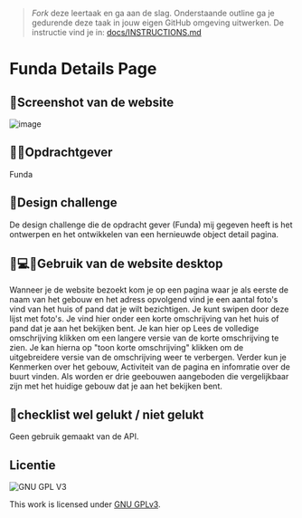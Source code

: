 > _Fork_ deze leertaak en ga aan de slag. Onderstaande outline ga je gedurende deze taak in jouw eigen GitHub omgeving uitwerken. De instructie vind je in: [docs/INSTRUCTIONS.md](docs/INSTRUCTIONS.md)

# Funda Details Page

## 📸Screenshot van de website

![image](https://user-images.githubusercontent.com/112857487/214556523-de856c44-f570-4071-a136-ee99f9cc045b.png)

## 👩💼Opdrachtgever
Funda

## 🚀Design challenge
De design challenge die de opdracht gever (Funda) mij gegeven heeft is het ontwerpen en het ontwikkelen van een hernieuwde object detail pagina.

## 👩💻📱Gebruik van de website desktop
Wanneer je de website bezoekt kom je op een pagina waar je als eerste de naam van het gebouw en het adress opvolgend vind je een aantal foto's vind van het huis of pand dat je wilt bezichtigen. Je kunt swipen door deze lijst met foto's. Je vind hier onder een korte omschrijving van het huis of pand dat je aan het bekijken bent. Je kan hier op  Lees de volledige omschrijving klikken om een langere versie van de korte omschrijving te zien. Je kan hierna op "toon korte omschrijving" klikken om de uitgebreidere versie van de omschrijving weer te verbergen. Verder kun je Kenmerken over het gebouw, Activiteit van de pagina en infomratie over de buurt vinden. Als worden er drie geebouwen aangeboden die vergelijkbaar zijn met het huidige gebouw dat je aan het bekijken bent.

## 🚧checklist wel gelukt / niet gelukt
Geen gebruik gemaakt van de API.

## Licentie

![GNU GPL V3](https://www.gnu.org/graphics/gplv3-127x51.png)

This work is licensed under [GNU GPLv3](./LICENSE).
